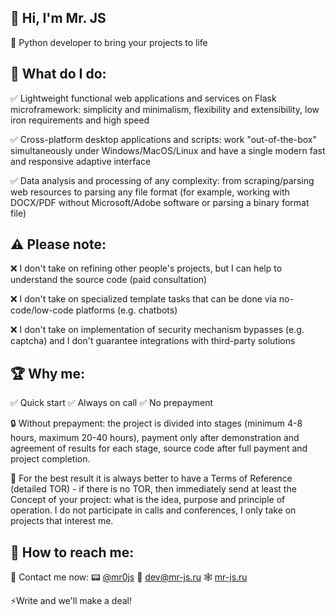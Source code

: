 ## 👋 Hi, I'm Mr. JS

💎 Python developer to bring your projects to life


## 🔧 What do I do:

✅ Lightweight functional web applications and services on Flask microframework: simplicity and minimalism, flexibility and extensibility, low iron requirements and high speed

✅ Cross-platform desktop applications and scripts: work "out-of-the-box" simultaneously under Windows/MacOS/Linux and have a single modern fast and responsive adaptive interface

✅ Data analysis and processing of any complexity: from scraping/parsing web resources to parsing any file format (for example, working with DOCX/PDF without Microsoft/Adobe software or parsing a binary format file)


## ⚠️ Please note:

❌ I don't take on refining other people's projects, but I can help to understand the source code (paid consultation)

❌ I don't take on specialized template tasks that can be done via no-code/low-code platforms (e.g. chatbots)

❌ I don't take on implementation of security mechanism bypasses (e.g. captcha) and I don't guarantee integrations with third-party solutions


## 🏆 Why me:

✅ Quick start
✅ Always on call
✅ No prepayment

🔒 Without prepayment: the project is divided into stages (minimum 4-8 hours, maximum 20-40 hours), payment only after demonstration and agreement of results for each stage, source code after full payment and project completion.

📌 For the best result it is always better to have a Terms of Reference (detailed TOR) - if there is no TOR, then immediately send at least the Concept of your project: what is the idea, purpose and principle of operation. I do not participate in calls and conferences, I only take on projects that interest me.

## 📯 How to reach me:

🔔 Contact me now: 📟 [@mr0js](https://t.me/mr0js) 📧 [dev@mr-js.ru](dev@mr-js.ru) 🕸 [mr-js.ru](https://mr-js.ru)

⚡Write and we'll make a deal!
